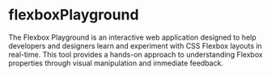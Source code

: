 # flexboxPlayground
The Flexbox Playground is an interactive web application designed to help developers and designers learn and experiment with CSS Flexbox layouts in real-time. This tool provides a hands-on approach to understanding Flexbox properties through visual manipulation and immediate feedback.
